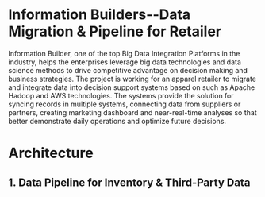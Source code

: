 # Information Builders--Data Migration & Pipeline for Retailer
Information Builder, one of the top Big Data Integration Platforms in the industry, helps the enterprises leverage big data technologies and data science methods to drive competitive advantage on decision making and business strategies. The project is working for an apparel retailer to migrate and integrate data into decision support systems based on such as Apache Hadoop and AWS technologies. The systems provide the solution for syncing records in multiple systems, connecting data from suppliers or partners, creating marketing dashboard and near-real-time analyses so that better demonstrate daily operations and optimize future decisions. 
# Architecture
## 1. Data Pipeline for Inventory & Third-Party Data
